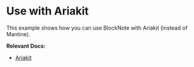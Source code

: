 # Use with Ariakit

This example shows how you can use BlockNote with Ariakit (instead of Mantine).

**Relevant Docs:**

- [Ariakit](/docs/advanced/ariakit)
